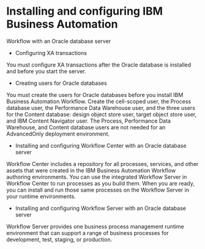 # Installing and configuring IBM Business Automation
Workflow
with an Oracle database server

- Configuring XA transactions

You must configure XA transactions after the Oracle database is installed and before you start the server.
- Creating users for Oracle databases

You must create the users for Oracle databases before you install IBM Business Automation Workflow. Create the cell-scoped user, the Process database user, the Performance Data Warehouse user, and the three users for the Content database: design object store user, target object store user, and IBM Content Navigator user. The Process, Performance Data Warehouse, and Content database users are not needed for an AdvancedOnly deployment environment.
- Installing and configuring Workflow Center with an Oracle database server

Workflow Center includes a repository for all processes, services, and other assets that were created in the IBM Business Automation Workflow authoring environments. You can use the integrated Workflow Server in Workflow Center to run processes as you build them. When you are ready, you can install and run those same processes on the Workflow Server in your runtime environments.
- Installing and configuring Workflow Server with an Oracle database server

Workflow Server provides one business process management runtime environment that can support a range of business processes for development, test, staging, or production.